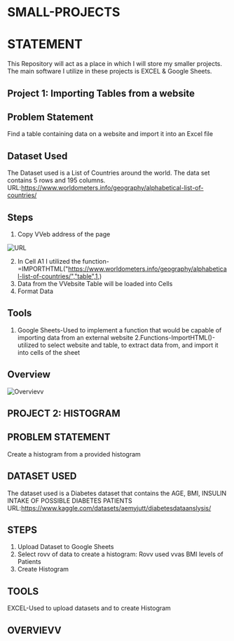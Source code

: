 # SMALL-PROJECTS

# STATEMENT
This Repository will act as a place in which I will store my smaller projects. The main software I utilize in these projects is EXCEL & Google Sheets.

## Project 1: Importing Tables from a website

## Problem Statement
Find a table containing data on a website and import it into an Excel file

## Dataset Used
The Dataset used is a List of Countries around the world. The data set contains 5 rows and 195 columns.
URL:https://www.worldometers.info/geography/alphabetical-list-of-countries/

## Steps
1. Copy VVeb address of the page
   
![URL](https://github.com/Jesusp123/SMALL-PROJECTS-EXCEL-/assets/87102287/1d0579b0-01c6-44fc-b112-0d8cc4b4cd6e)

2. In Cell A1 I utilized the function-=IMPORTHTML("https://www.worldometers.info/geography/alphabetical-list-of-countries/","table",1,)
3. Data from the VVebsite Table will be loaded into Cells
4. Format Data

## Tools
1. Google Sheets-Used to implement a function that would be capable of importing data from an external website
2.Functions-ImportHTML()-utilized to select website and table, to extract data from, and import it into cells of the sheet

## Overview
![Overvievv](https://github.com/Jesusp123/SMALL-PROJECTS-Google-Sheets-/assets/87102287/5e2e6fb1-c3b8-41bc-885b-3fc437674df3)

## PROJECT 2: HISTOGRAM

## PROBLEM STATEMENT
Create a histogram from a provided histogram

## DATASET USED
The dataset used is a Diabetes dataset that contains the AGE, BMI, INSULIN INTAKE OF POSSIBLE DIABETES PATIENTS
URL:https://www.kaggle.com/datasets/aemyjutt/diabetesdataanslysis/

## STEPS
1. Upload Dataset to Google Sheets
2. Select rovv of data to create a histogram: Rovv used vvas BMI levels of Patients
3. Create Histogram

## TOOLS
EXCEL-Used to upload datasets and to create Histogram

## OVERVIEVV
